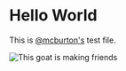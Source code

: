 # Hello World

This is [@mcburton's](https://github.com/mcburton) test file.

![This goat is making friends](https://i.imgur.com/4rlXR7d.gif)
